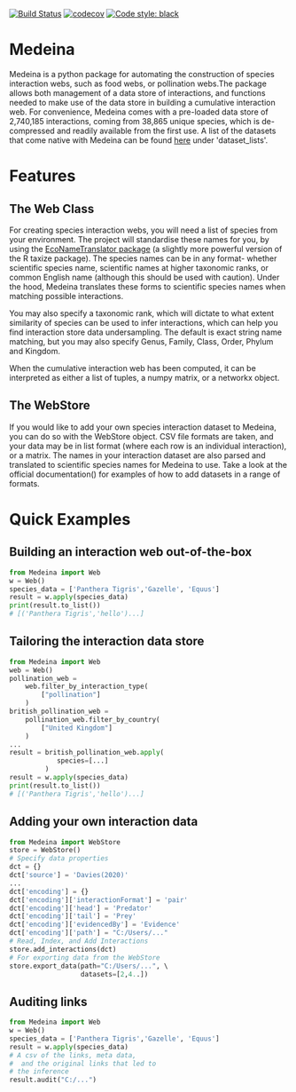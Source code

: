 [![Build Status](https://travis-ci.com/Daniel-Davies/Medeina.svg?branch=master)](https://travis-ci.com/Daniel-Davies/Medeina)
[![codecov](https://codecov.io/gh/Daniel-Davies/Medeina/branch/master/graph/badge.svg)](https://codecov.io/gh/Daniel-Davies/Medeina)
[![Code style: black](https://img.shields.io/badge/code%20style-black-000000.svg)](https://github.com/psf/black)

# Medeina

Medeina is a python package for automating the construction of species interaction webs, such as food webs, or pollination webs.The package allows both management of a data store of interactions, and functions needed to make use of the data store in building a cumulative interaction web. For convenience, Medeina comes with a pre-loaded data store of 2,740,185 interactions, coming from 38,865 unique species, which is de-compressed and readily available from the first use. A list of the datasets that come native with Medeina can be found [here](https://github.com/Daniel-Davies/MedeinaPublicationTests) under 'dataset_lists'.

#  Features

## The Web Class

For creating species interaction webs, you will need a list of species from your environment. The project will standardise these names for you, by using the [EcoNameTranslator package](https://pypi.org/project/EcoNameTranslator/) (a slightly more powerful version of the R taxize package). The species names can be in any format- whether scientific species name, scientific names at higher taxonomic ranks, or common English name (although this should be used with caution). Under the hood, Medeina translates these forms to scientific species names when matching possible interactions. 

You may also specify a taxonomic rank, which will dictate to what extent similarity of species can be used to infer interactions, which can help you find interaction store data undersampling. The default is exact string name matching, but you may also specify Genus, Family, Class, Order, Phylum and Kingdom.

When the cumulative interaction web has been computed, it can be interpreted as either a list of tuples, a numpy matrix, or a networkx object.

## The WebStore 

If you would like to add your own species interaction dataset to Medeina, you can do so with the WebStore object. CSV file formats are taken, and your data may be in list format (where each row is an individual interaction), or a matrix. The names in your interaction dataset are also parsed and translated to scientific species names for Medeina to use. Take a look at the official documentation() for examples of how to add datasets in a range of formats.

# Quick Examples

## Building an interaction web out-of-the-box
```python
from Medeina import Web
w = Web()       
species_data = ['Panthera Tigris','Gazelle', 'Equus']
result = w.apply(species_data)
print(result.to_list())
# [('Panthera Tigris','hello')...]
```

## Tailoring the interaction data store

```python
from Medeina import Web
web = Web()
pollination_web = 
    web.filter_by_interaction_type(  
        ["pollination"]
    )
british_pollination_web = 
    pollination_web.filter_by_country(
        ["United Kingdom"]
    )
...   
result = british_pollination_web.apply(
            species=[...]
         )
result = w.apply(species_data)
print(result.to_list())
# [('Panthera Tigris','hello')...]
```

## Adding your own interaction data
```python
from Medeina import WebStore
store = WebStore()
# Specify data properties
dct = {}
dct['source'] = 'Davies(2020)'
...
dct['encoding'] = {}
dct['encoding']['interactionFormat'] = 'pair'
dct['encoding']['head'] = 'Predator'
dct['encoding']['tail'] = 'Prey'
dct['encoding']['evidencedBy'] = 'Evidence'
dct['encoding']['path'] = "C:/Users/..."
# Read, Index, and Add Interactions
store.add_interactions(dct)
# For exporting data from the WebStore
store.export_data(path="C:/Users/...", \ 
                  datasets=[2,4..])
```


## Auditing links
```python
from Medeina import Web
w = Web()       
species_data = ['Panthera Tigris','Gazelle', 'Equus']
result = w.apply(species_data)
# A csv of the links, meta data,
#  and the original links that led to 
# the inference
result.audit("C:/...")  
```

